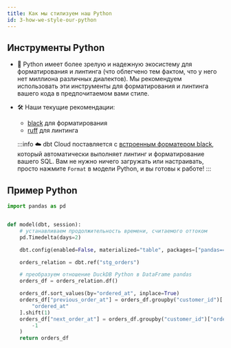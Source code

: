 ```yaml
---
title: Как мы стилизуем наш Python
id: 3-how-we-style-our-python
---
```


## Инструменты Python

- 🐍 Python имеет более зрелую и надежную экосистему для форматирования и линтинга (что облегчено тем фактом, что у него нет миллиона различных диалектов). Мы рекомендуем использовать эти инструменты для форматирования и линтинга вашего кода в предпочитаемом вами стиле.

- 🛠️ Наши текущие рекомендации:

  - [black](https://pypi.org/project/black/) для форматирования
  - [ruff](https://pypi.org/project/ruff/) для линтинга

  :::info
  ☁️ dbt Cloud поставляется с [встроенным форматером black](https://docs.getdbt.com/docs/cloud/dbt-cloud-ide/lint-format), который автоматически выполняет линтинг и форматирование вашего SQL. Вам не нужно ничего загружать или настраивать, просто нажмите `Format` в модели Python, и вы готовы к работе!
  :::

## Пример Python

```python
import pandas as pd


def model(dbt, session):
    # устанавливаем продолжительность времени, считаемого оттоком
    pd.Timedelta(days=2)

    dbt.config(enabled=False, materialized="table", packages=["pandas==1.5.2"])

    orders_relation = dbt.ref("stg_orders")

    # преобразуем отношение DuckDB Python в DataFrame pandas
    orders_df = orders_relation.df()

    orders_df.sort_values(by="ordered_at", inplace=True)
    orders_df["previous_order_at"] = orders_df.groupby("customer_id")[
        "ordered_at"
    ].shift(1)
    orders_df["next_order_at"] = orders_df.groupby("customer_id")["ordered_at"].shift(
        -1
    )
    return orders_df
```